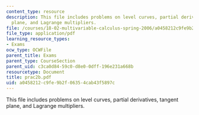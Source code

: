 ```yaml
---
content_type: resource
description: This file includes problems on level curves, partial derivatives, tangent
  plane, and Lagrange multipliers.
file: /courses/18-02-multivariable-calculus-spring-2006/a0458212c9fe9b2f06354cab43f5897c_prac2b.pdf
file_type: application/pdf
learning_resource_types:
- Exams
ocw_type: OCWFile
parent_title: Exams
parent_type: CourseSection
parent_uid: c3ca0d84-59c0-d8e0-0dff-196e231a668b
resourcetype: Document
title: prac2b.pdf
uid: a0458212-c9fe-9b2f-0635-4cab43f5897c
---
```

This file includes problems on level curves, partial derivatives, tangent plane, and Lagrange multipliers.

